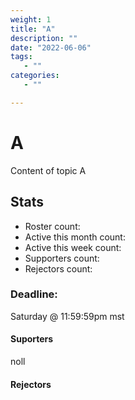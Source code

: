 ```yaml
---
weight: 1
title: "A"
description: ""
date: "2022-06-06"
tags:
   - ""
categories:
   - ""

---
```

# A
Content of topic A

## Stats
* Roster count:            
* Active this month count: 
* Active this week count:  
* Supporters count:        
* Rejectors count:         

### Deadline:
Saturday @ 11:59:59pm mst

#### Suporters
noll

#### Rejectors

